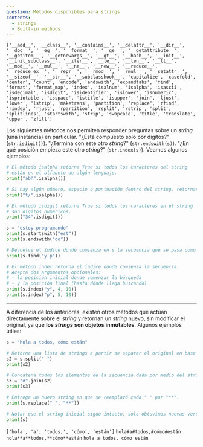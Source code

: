 ```yaml
---
question: Métodos disponibles para strings
contents:
  - strings
  - Built-in methods
---
```


`['__add__', '__class__', '__contains__', '__delattr__', '__dir__', '__doc__', '__eq__', '__format__', '__ge__', '__getattribute__', '__getitem__', '__getnewargs__', '__gt__', '__hash__', '__init__', '__init_subclass__', '__iter__', '__le__', '__len__', '__lt__', '__mod__', '__mul__', '__ne__', '__new__', '__reduce__', '__reduce_ex__', '__repr__', '__rmod__', '__rmul__', '__setattr__', '__sizeof__', '__str__', '__subclasshook__', 'capitalize', 'casefold', 'center', 'count', 'encode', 'endswith', 'expandtabs', 'find', 'format', 'format_map', 'index', 'isalnum', 'isalpha', 'isascii', 'isdecimal', 'isdigit', 'isidentifier', 'islower', 'isnumeric', 'isprintable', 'isspace', 'istitle', 'isupper', 'join', 'ljust', 'lower', 'lstrip', 'maketrans', 'partition', 'replace', 'rfind', 'rindex', 'rjust', 'rpartition', 'rsplit', 'rstrip', 'split', 'splitlines', 'startswith', 'strip', 'swapcase', 'title', 'translate', 'upper', 'zfill']`

Los siguientes métodos nos permiten responder preguntas sobre un _string_ (una instancia) en particular. "¿Está compuesto solo por dígitos?" (`str.isdigit()`). "¿Termina con este otro _string_?" (`str.endswith(s)`). "¿En qué posición empieza este otro _string_?" (`str.index(s)`). Veamos algunos ejemplos:

```py
# El método isalpha retorna True si todos los caracteres del string
# están en el alfabeto de algún lenguaje.
print("abñ".isalpha()) 

# Si hay algún número, espacio o puntuación dentro del string, retornará False.
print("t/".isalpha())

# El método isdigit retorna True si todos los caracteres en el string
# son dígitos numéricos.
print("34".isdigit())

s = "estoy programando"
print(s.startswith("est"))
print(s.endswith("do"))

# Devuelve el índice donde comienza en s la secuencia que se pasa como argumento.
print(s.find("y p"))

# El método index retorna el índice donde comienza la secuencia.
# Acepta dos argumentos opcionales:
# - la posición inicial donde comenzar la búsqueda
# - y la posición final (hasta dónde llega buscando)
print(s.index("y", 4, 10))
print(s.index("p", 5, 10))
```

---

A diferencia de los anteriores, existen otros métodos que actúan directamente sobre el *string* y retornan un *string* nuevo, sin modificar el original, ya que **los *strings* son objetos inmutables**. Algunos ejemplos útiles:

```py
s = "hola a todos, cómo están"

# Retorna una lista de strings a partir de separar el original en base a " ".
s2 = s.split(" ")
print(s2)

# Concatena todos los elementos de la secuencia dada por medio del string "#".
s3 = "#".join(s2)
print(s3)

# Entrega un nuevo string en que se reemplazó cada " " por "**".
print(s.replace(" ", "**"))

# Notar que el string inicial sigue intacto, solo obtuvimos nuevas versiones.
print(s)
```
``['hola', 'a', 'todos,', 'cómo', 'están']``
``hola#a#todos,#cómo#están``
``hola**a**todos,**cómo**están``
``hola a todos, cómo están``
